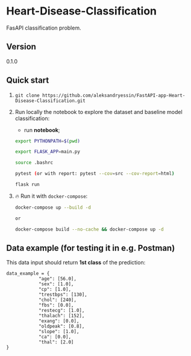 # Heart-Disease-Classification

FasAPI classification problem.

## Version

0.1.0


## Quick start

1. `git clone https://github.com/aleksandryessin/FastAPI-app-Heart-Disease-Classification.git`
2. Run locally the notebook to explore the dataset and baseline model classification:
    - run **notebook**;

    ```bash
    export PYTHONPATH=$(pwd)
    ```
    ```bash
    export FLASK_APP=main.py
    ```
    ```bash
    source .bashrc
    ```
    ```bash
    pytest (or with report: pytest --cov=src --cov-report=html)
    ```
    ```bash
    flask run
    ```
3. 🔥 Run it with `docker-compose`:

    ```bash
    docker-compose up --build -d

    or

    docker-compose build --no-cache && docker-compose up -d
    ```

## Data example (for testing it in e.g. Postman)

This data input should return **1st class** of the prediction:

```
data_example = {
            "age": [56.0],
            "sex": [1.0],
            "cp": [1.0],
            "trestbps": [130],
            "chol": [240],
            "fbs": [0.0],
            "restecg": [1.0],
            "thalach": [152],
            "exang": [0.0],
            "oldpeak": [0.8],
            "slope": [1.0],
            "ca": [0.0],
            "thal": [2.0]
}
```
